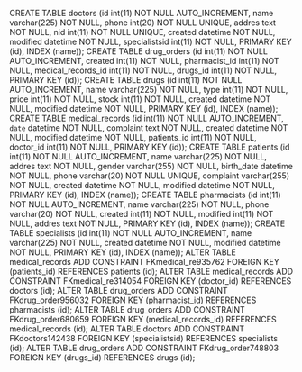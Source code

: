 CREATE TABLE doctors (id int(11) NOT NULL AUTO_INCREMENT, name varchar(225) NOT NULL, phone int(20) NOT NULL UNIQUE, addres text NOT NULL, nid int(11) NOT NULL UNIQUE, created datetime NOT NULL, modified datetime NOT NULL, specialistsid int(11) NOT NULL, PRIMARY KEY (id), INDEX (name));
CREATE TABLE drug_orders (id int(11) NOT NULL AUTO_INCREMENT, created int(11) NOT NULL, pharmacist_id int(11) NOT NULL, medical_records_id int(11) NOT NULL, drugs_id int(11) NOT NULL, PRIMARY KEY (id));
CREATE TABLE drugs (id int(11) NOT NULL AUTO_INCREMENT, name varchar(225) NOT NULL, type int(11) NOT NULL, price int(11) NOT NULL, stock int(11) NOT NULL, created datetime NOT NULL, modified datetime NOT NULL, PRIMARY KEY (id), INDEX (name));
CREATE TABLE medical_records (id int(11) NOT NULL AUTO_INCREMENT, `date` datetime NOT NULL, complaint text NOT NULL, created datetime NOT NULL, modified datetime NOT NULL, patients_id int(11) NOT NULL, doctor_id int(11) NOT NULL, PRIMARY KEY (id));
CREATE TABLE patients (id int(11) NOT NULL AUTO_INCREMENT, name varchar(225) NOT NULL, addres text NOT NULL, gender varchar(255) NOT NULL, birth_date datetime NOT NULL, phone varchar(20) NOT NULL UNIQUE, complaint varchar(255) NOT NULL, created datetime NOT NULL, modified datetime NOT NULL, PRIMARY KEY (id), INDEX (name));
CREATE TABLE pharmacists (id int(11) NOT NULL AUTO_INCREMENT, name varchar(225) NOT NULL, phone varchar(20) NOT NULL, created int(11) NOT NULL, modified int(11) NOT NULL, addres text NOT NULL, PRIMARY KEY (id), INDEX (name));
CREATE TABLE specialists (id int(11) NOT NULL AUTO_INCREMENT, name varchar(225) NOT NULL, created datetime NOT NULL, modified datetime NOT NULL, PRIMARY KEY (id), INDEX (name));
ALTER TABLE medical_records ADD CONSTRAINT FKmedical_re935762 FOREIGN KEY (patients_id) REFERENCES patients (id);
ALTER TABLE medical_records ADD CONSTRAINT FKmedical_re314054 FOREIGN KEY (doctor_id) REFERENCES doctors (id);
ALTER TABLE drug_orders ADD CONSTRAINT FKdrug_order956032 FOREIGN KEY (pharmacist_id) REFERENCES pharmacists (id);
ALTER TABLE drug_orders ADD CONSTRAINT FKdrug_order680659 FOREIGN KEY (medical_records_id) REFERENCES medical_records (id);
ALTER TABLE doctors ADD CONSTRAINT FKdoctors142438 FOREIGN KEY (specialistsid) REFERENCES specialists (id);
ALTER TABLE drug_orders ADD CONSTRAINT FKdrug_order748803 FOREIGN KEY (drugs_id) REFERENCES drugs (id);

